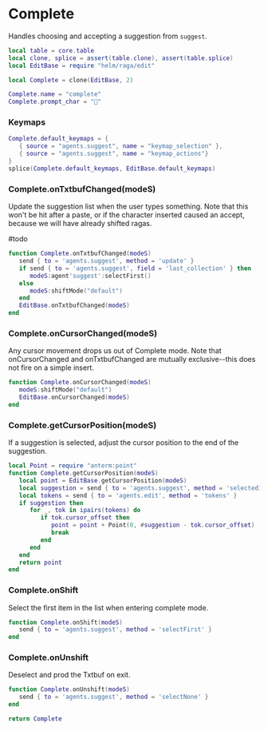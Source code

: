 # Complete

Handles choosing and accepting a suggestion from `suggest`\.

```lua
local table = core.table
local clone, splice = assert(table.clone), assert(table.splice)
local EditBase = require "helm/raga/edit"

local Complete = clone(EditBase, 2)

Complete.name = "complete"
Complete.prompt_char = "💬"
```


### Keymaps

```lua
Complete.default_keymaps = {
   { source = "agents.suggest", name = "keymap_selection" },
   { source = "agents.suggest", name = "keymap_actions"}
}
splice(Complete.default_keymaps, EditBase.default_keymaps)
```


### Complete\.onTxtbufChanged\(modeS\)

Update the suggestion list when the user types something\. Note that this won't
be hit after a paste, or if the character inserted caused an accept, because
we will have already shifted ragas\.

\#todo

```lua
function Complete.onTxtbufChanged(modeS)
   send { to = 'agents.suggest', method = 'update' }
   if send { to = 'agents.suggest', field = 'last_collection' } then
      modeS:agent'suggest':selectFirst()
   else
      modeS:shiftMode("default")
   end
   EditBase.onTxtbufChanged(modeS)
end
```


### Complete\.onCursorChanged\(modeS\)

Any cursor movement drops us out of Complete mode\. Note that
onCursorChanged and onTxtbufChanged are mutually exclusive\-\-this does not
fire on a simple insert\.

```lua
function Complete.onCursorChanged(modeS)
   modeS:shiftMode("default")
   EditBase.onCursorChanged(modeS)
end
```


### Complete\.getCursorPosition\(modeS\)

If a suggestion is selected, adjust the cursor position
to the end of the suggestion\.

```lua
local Point = require "anterm:point"
function Complete.getCursorPosition(modeS)
   local point = EditBase.getCursorPosition(modeS)
   local suggestion = send { to = 'agents.suggest', method = 'selectedItem' }
   local tokens = send { to = 'agents.edit', method = 'tokens' }
   if suggestion then
      for _, tok in ipairs(tokens) do
         if tok.cursor_offset then
            point = point + Point(0, #suggestion - tok.cursor_offset)
            break
         end
      end
   end
   return point
end
```


### Complete\.onShift

Select the first item in the list when entering complete mode\.

```lua
function Complete.onShift(modeS)
   send { to = 'agents.suggest', method = 'selectFirst' }
end
```


### Complete\.onUnshift

Deselect and prod the Txtbuf on exit\.

```lua
function Complete.onUnshift(modeS)
   send { to = 'agents.suggest', method = 'selectNone' }
end
```

```lua
return Complete
```
